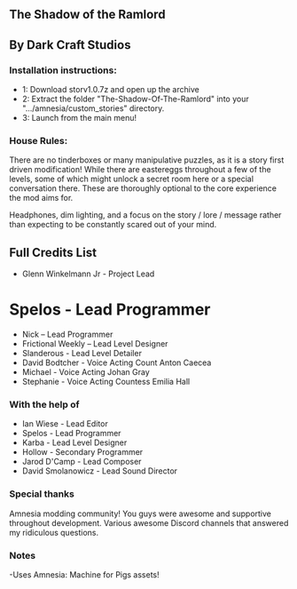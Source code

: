 ## The Shadow of the Ramlord 
## By Dark Craft Studios

### Installation instructions:

* 1: Download storv1.0.7z and open up the archive
* 2: Extract the folder "The-Shadow-Of-The-Ramlord" into your ".../amnesia/custom_stories" directory.
* 3: Launch from the main menu!

### House Rules:

There are no tinderboxes or many manipulative puzzles, as it is a story first driven modification! While there are eastereggs throughout a few of the levels, some of which might unlock a secret room here or a special conversation there. These are thoroughly optional to the core experience the mod aims for.

Headphones, dim lighting, and a focus on the story / lore / message rather than expecting to be constantly scared out of your mind.

## Full Credits List

* Glenn Winkelmann Jr - Project Lead
# Spelos - Lead Programmer
* Nick – Lead Programmer
* Frictional Weekly – Lead Level Designer
* Slanderous - Lead Level Detailer
* David Bodtcher - Voice Acting Count Anton Caecea
* Michael - Voice Acting Johan Gray
* Stephanie - Voice Acting Countess Emilia Hall


### With the help of

* Ian Wiese - Lead Editor
* Spelos - Lead Programmer
* Karba - Lead Level Designer
* Hollow - Secondary Programmer
* Jarod D'Camp - Lead Composer
* David Smolanowicz - Lead Sound Director

### Special thanks

Amnesia modding community! You guys were awesome and supportive throughout development.
Various awesome Discord channels that answered my ridiculous questions.

### Notes

-Uses Amnesia: Machine for Pigs assets!
